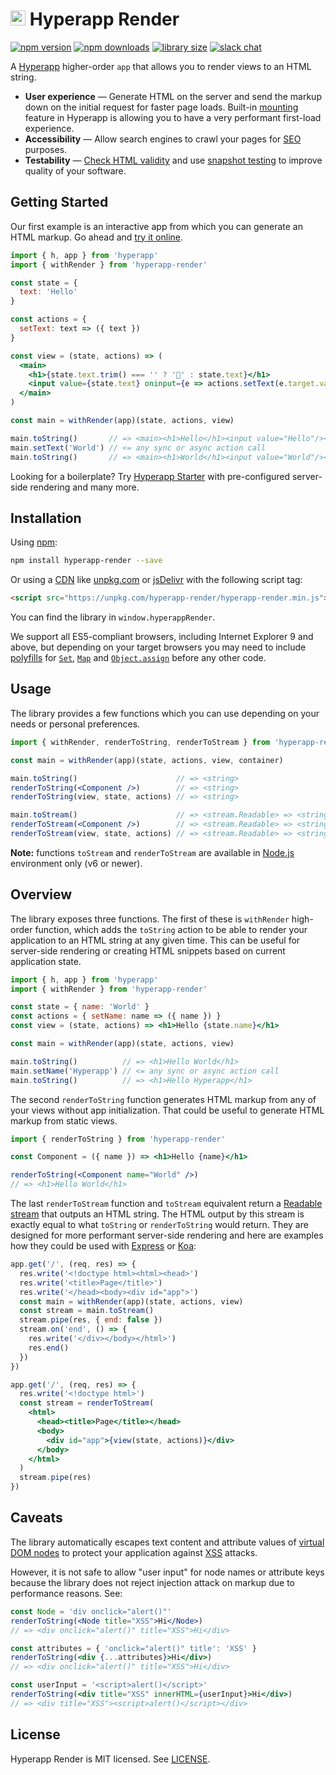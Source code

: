 # <img height="24" src="https://cdn.rawgit.com/kriasoft/hyperapp-render/master/logo.svg"> Hyperapp Render

[![npm version](https://img.shields.io/npm/v/hyperapp-render.svg)](https://www.npmjs.com/package/hyperapp-render)
[![npm downloads](https://img.shields.io/npm/dw/hyperapp-render.svg)](https://www.npmjs.com/package/hyperapp-render)
[![library size](https://img.shields.io/bundlephobia/minzip/hyperapp-render.svg)](https://bundlephobia.com/result?p=hyperapp-render)
[![slack chat](https://hyperappjs.herokuapp.com/badge.svg)](https://hyperappjs.herokuapp.com 'Join us')

A [Hyperapp](https://github.com/hyperapp/hyperapp) higher-order `app`
that allows you to render views to an HTML string.

- **User experience** — Generate HTML on the server and send the markup
  down on the initial request for faster page loads. Built-in
  [mounting](https://github.com/hyperapp/hyperapp/tree/1.2.0#mounting)
  feature in Hyperapp is allowing you to have a very performant first-load experience.
- **Accessibility** — Allow search engines to crawl your pages for
  [SEO](https://en.wikipedia.org/wiki/Search_engine_optimization) purposes.
- **Testability** — [Check HTML validity](https://en.wikipedia.org/wiki/Validator) and use
  [snapshot testing](https://facebook.github.io/jest/docs/en/snapshot-testing.html)
  to improve quality of your software.

## Getting Started

Our first example is an interactive app from which you can generate an HTML markup.
Go ahead and [try it online](https://codepen.io/frenzzy/pen/zpmRQY/left/?editors=0010).

```jsx
import { h, app } from 'hyperapp'
import { withRender } from 'hyperapp-render'

const state = {
  text: 'Hello'
}

const actions = {
  setText: text => ({ text })
}

const view = (state, actions) => (
  <main>
    <h1>{state.text.trim() === '' ? '👋' : state.text}</h1>
    <input value={state.text} oninput={e => actions.setText(e.target.value)} />
  </main>
)

const main = withRender(app)(state, actions, view)

main.toString()       // => <main><h1>Hello</h1><input value="Hello"/></main>
main.setText('World') // <= any sync or async action call
main.toString()       // => <main><h1>World</h1><input value="World"/></main>
```

Looking for a boilerplate? Try [Hyperapp Starter](https://github.com/frenzzy/hyperapp-starter)
with pre-configured server-side rendering and many more.

## Installation

Using [npm](https://www.npmjs.com/package/hyperapp-render):

```bash
npm install hyperapp-render --save
```

Or using a [CDN](https://en.wikipedia.org/wiki/Content_delivery_network) like
[unpkg.com](https://unpkg.com/hyperapp-render/hyperapp-render.min.js) or
[jsDelivr](https://cdn.jsdelivr.net/npm/hyperapp-render/hyperapp-render.min.js)
with the following script tag:

```html
<script src="https://unpkg.com/hyperapp-render/hyperapp-render.min.js"></script>
```

You can find the library in `window.hyperappRender`.

We support all ES5-compliant browsers, including Internet Explorer 9 and above,
but depending on your target browsers you may need to include
[polyfills](<https://en.wikipedia.org/wiki/Polyfill_(programming)>) for
[`Set`](https://developer.mozilla.org/en-US/docs/Web/JavaScript/Reference/Global_Objects/Set),
[`Map`](https://developer.mozilla.org/en-US/docs/Web/JavaScript/Reference/Global_Objects/Map) and
[`Object.assign`](https://developer.mozilla.org/en-US/docs/Web/JavaScript/Reference/Global_Objects/Object/assign)
before any other code.

## Usage

The library provides a few functions which you can use depending on your needs or personal preferences.

```jsx
import { withRender, renderToString, renderToStream } from 'hyperapp-render'

const main = withRender(app)(state, actions, view, container)

main.toString()                      // => <string>
renderToString(<Component />)        // => <string>
renderToString(view, state, actions) // => <string>

main.toStream()                      // => <stream.Readable> => <string>
renderToStream(<Component />)        // => <stream.Readable> => <string>
renderToStream(view, state, actions) // => <stream.Readable> => <string>
```

**Note:** functions `toStream` and `renderToStream` are available in
[Node.js](https://nodejs.org/en/) environment only (v6 or newer).

## Overview

The library exposes three functions. The first of these is `withRender` high-order function,
which adds the `toString` action to be able to render your application to an HTML string at any given time.
This can be useful for server-side rendering or creating HTML snippets based on current application state.

```jsx
import { h, app } from 'hyperapp'
import { withRender } from 'hyperapp-render'

const state = { name: 'World' }
const actions = { setName: name => ({ name }) }
const view = (state, actions) => <h1>Hello {state.name}</h1>

const main = withRender(app)(state, actions, view)

main.toString()          // => <h1>Hello World</h1>
main.setName('Hyperapp') // <= any sync or async action call
main.toString()          // => <h1>Hello Hyperapp</h1>
```

The second `renderToString` function generates HTML markup from any of your views without
app initialization. That could be useful to generate HTML markup from static views.

```jsx
import { renderToString } from 'hyperapp-render'

const Component = ({ name }) => <h1>Hello {name}</h1>

renderToString(<Component name="World" />)
// => <h1>Hello World</h1>
```

The last `renderToStream` function and `toStream` equivalent return a
[Readable stream](https://nodejs.org/api/stream.html#stream_readable_streams) that outputs an HTML string.
The HTML output by this stream is exactly equal to what `toString` or `renderToString` would return.
They are designed for more performant server-side rendering and here are examples how they could be used
with [Express](http://expressjs.com/) or [Koa](http://koajs.com/):

```jsx
app.get('/', (req, res) => {
  res.write('<!doctype html><html><head>')
  res.write('<title>Page</title>')
  res.write('</head><body><div id="app">')
  const main = withRender(app)(state, actions, view)
  const stream = main.toStream()
  stream.pipe(res, { end: false })
  stream.on('end', () => {
    res.write('</div></body></html>')
    res.end()
  })
})
```

```jsx
app.get('/', (req, res) => {
  res.write('<!doctype html>')
  const stream = renderToStream(
    <html>
      <head><title>Page</title></head>
      <body>
        <div id="app">{view(state, actions)}</div>
      </body>
    </html>
  )
  stream.pipe(res)
})
```

## Caveats

The library automatically escapes text content and attribute values
of [virtual DOM nodes](https://github.com/hyperapp/hyperapp/tree/1.2.0#view)
to protect your application against [XSS](https://en.wikipedia.org/wiki/Cross-site_scripting) attacks.

However, it is not safe to allow "user input" for node names or attribute keys because
the library does not reject injection attack on markup due to performance reasons.
See:

```jsx
const Node = 'div onclick="alert()"'
renderToString(<Node title="XSS">Hi</Node>)
// => <div onclick="alert()" title="XSS">Hi</div>

const attributes = { 'onclick="alert()" title': 'XSS' }
renderToString(<div {...attributes}>Hi</div>)
// => <div onclick="alert()" title="XSS">Hi</div>

const userInput = '<script>alert()</script>'
renderToString(<div title="XSS" innerHTML={userInput}>Hi</div>)
// => <div title="XSS"><script>alert()</script></div>
```

## License

Hyperapp Render is MIT licensed.
See [LICENSE](https://github.com/kriasoft/hyperapp-render/blob/master/LICENSE.md).
